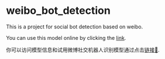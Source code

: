 # weibo_bot_detection
This is a project for social bot detection based on weibo.

You can use this model online by clicking the [link](https://mengxiao2000-weibo-bot-detection-bot-detection-y7hj2q.streamlit.app/).

你可以访问模型信息和试用微博社交机器人识别模型通过点击[链接🔗](https://mengxiao2000-weibo-bot-detection-bot-detection-y7hj2q.streamlit.app/).
